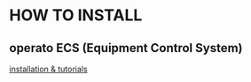 # HOW TO INSTALL

## operato ECS (Equipment Control System)

[installation & tutorials](./operato-ecs-tutorial/README.md)

